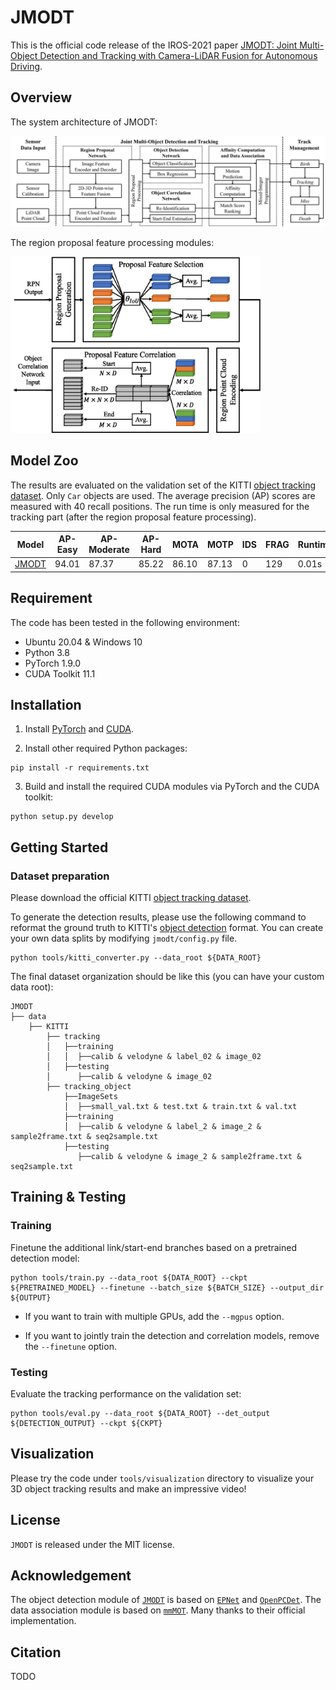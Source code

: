 # JMODT

This is the official code release of the IROS-2021
paper [JMODT: Joint Multi-Object Detection and Tracking with Camera-LiDAR Fusion for Autonomous Driving](https://arxiv.org/abs/2108.04602).

## Overview

The system architecture of JMODT:

![image](doc/system.png)

The region proposal feature processing modules:

<img src="doc/proposal.png" alt="drawing" width="400"/>

## Model Zoo

The results are evaluated on the validation set of the
KITTI [object tracking dataset](http://www.cvlibs.net/datasets/kitti/eval_tracking.php). Only `Car` objects are used.
The average precision (AP)
scores are measured with 40 recall positions. The run time is only measured for the tracking part (after the region
proposal feature processing).

| Model                                                        | AP-Easy | AP-Moderate | AP-Hard | MOTA  | MOTP  | IDS  | FRAG | Runtime |
| ------------------------------------------------------------ | ------- | ----------- | ------- | ----- | ----- | ---- | ---- | ------- |
| [JMODT](https://drive.google.com/file/d/1HtQnGiMuhku1rs0hCn95F0UQ40wzmmE0/view?usp=sharing) | 94.01   | 87.37       | 85.22   | 86.10 | 87.13 | 0    | 129  | 0.01s   |

## Requirement

The code has been tested in the following environment:

- Ubuntu 20.04 & Windows 10
- Python 3.8
- PyTorch 1.9.0
- CUDA Toolkit 11.1

## Installation

1. Install [PyTorch](https://pytorch.org/get-started/locally/) and [CUDA](https://developer.nvidia.com/cuda-toolkit).

2. Install other required Python packages:

```shell
pip install -r requirements.txt
```

3. Build and install the required CUDA modules via PyTorch and the CUDA toolkit:

```shell
python setup.py develop
```

## Getting Started

### Dataset preparation

Please download the official KITTI [object tracking dataset](http://www.cvlibs.net/datasets/kitti/eval_tracking.php).

To generate the detection results, please use the following command to reformat the ground truth to
KITTI's [object detection](http://www.cvlibs.net/datasets/kitti/eval_object.php?obj_benchmark=3d) format. You can create
your own data splits by modifying `jmodt/config.py` file.

```shell
python tools/kitti_converter.py --data_root ${DATA_ROOT}
```

The final dataset organization should be like this (you can have your custom data root):

```
JMODT
├── data
    ├── KITTI
        ├── tracking
        │   ├──training
        │   │  ├──calib & velodyne & label_02 & image_02
        │   ├──testing
        │      ├──calib & velodyne & image_02
        ├── tracking_object
            ├──ImageSets
            │  ├──small_val.txt & test.txt & train.txt & val.txt
            ├──training
            │  ├──calib & velodyne & label_2 & image_2 & sample2frame.txt & seq2sample.txt
            ├──testing
               ├──calib & velodyne & image_2 & sample2frame.txt & seq2sample.txt
```

## Training & Testing

### Training

Finetune the additional link/start-end branches based on a pretrained detection model:

```shell
python tools/train.py --data_root ${DATA_ROOT} --ckpt ${PRETRAINED_MODEL} --finetune --batch_size ${BATCH_SIZE} --output_dir ${OUTPUT}
```

- If you want to train with multiple GPUs, add the `--mgpus` option.

- If you want to jointly train the detection and correlation models, remove the `--finetune` option.

### Testing

Evaluate the tracking performance on the validation set:

```shell
python tools/eval.py --data_root ${DATA_ROOT} --det_output ${DETECTION_OUTPUT} --ckpt ${CKPT}
```

## Visualization

Please try the code under `tools/visualization` directory to visualize your 3D object tracking results and make an
impressive video!

## License

`JMODT` is released under the MIT license.

## Acknowledgement

The object detection module of [`JMODT`](https://github.com/Kemo-Huang/JMODT) is based
on [`EPNet`](https://github.com/happinesslz/EPNet)
and [`OpenPCDet`](https://github.com/open-mmlab/OpenPCDet). The data association module is based
on [`mmMOT`](https://github.com/ZwwWayne/mmMOT). Many thanks to their official implementation.

## Citation

TODO

